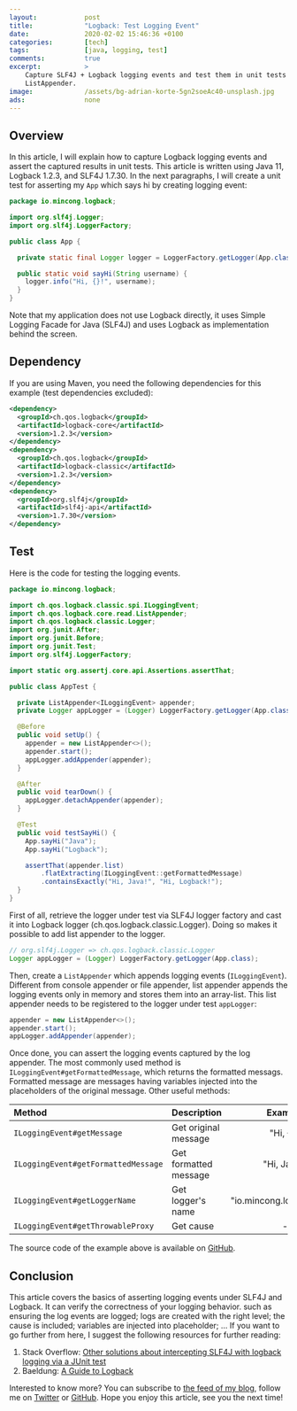 ```yaml
---
layout:            post
title:             "Logback: Test Logging Event"
date:              2020-02-02 15:46:36 +0100
categories:        [tech]
tags:              [java, logging, test]
comments:          true
excerpt:           >
    Capture SLF4J + Logback logging events and test them in unit tests using
    ListAppender.
image:             /assets/bg-adrian-korte-5gn2soeAc40-unsplash.jpg
ads:               none
---
```


## Overview

In this article, I will explain how to capture Logback logging events and assert
the captured results in unit tests. This article is written using Java 11,
Logback 1.2.3, and SLF4J 1.7.30.
In the next paragraphs, I will create a unit test for asserting my `App` which
says hi by creating logging event:

```java
package io.mincong.logback;

import org.slf4j.Logger;
import org.slf4j.LoggerFactory;

public class App {

  private static final Logger logger = LoggerFactory.getLogger(App.class);

  public static void sayHi(String username) {
    logger.info("Hi, {}!", username);
  }
}
```

Note that my application does not use Logback directly, it uses Simple Logging
Facade for Java (SLF4J) and uses Logback as implementation behind the screen.

## Dependency

If you are using Maven, you need the following dependencies for this example
(test dependencies excluded):

```xml
<dependency>
  <groupId>ch.qos.logback</groupId>
  <artifactId>logback-core</artifactId>
  <version>1.2.3</version>
</dependency>
<dependency>
  <groupId>ch.qos.logback</groupId>
  <artifactId>logback-classic</artifactId>
  <version>1.2.3</version>
</dependency>
<dependency>
  <groupId>org.slf4j</groupId>
  <artifactId>slf4j-api</artifactId>
  <version>1.7.30</version>
</dependency>
```

## Test

Here is the code for testing the logging events.

```java
package io.mincong.logback;

import ch.qos.logback.classic.spi.ILoggingEvent;
import ch.qos.logback.core.read.ListAppender;
import ch.qos.logback.classic.Logger;
import org.junit.After;
import org.junit.Before;
import org.junit.Test;
import org.slf4j.LoggerFactory;

import static org.assertj.core.api.Assertions.assertThat;

public class AppTest {

  private ListAppender<ILoggingEvent> appender;
  private Logger appLogger = (Logger) LoggerFactory.getLogger(App.class);

  @Before
  public void setUp() {
    appender = new ListAppender<>();
    appender.start();
    appLogger.addAppender(appender);
  }

  @After
  public void tearDown() {
    appLogger.detachAppender(appender);
  }

  @Test
  public void testSayHi() {
    App.sayHi("Java");
    App.sayHi("Logback");

    assertThat(appender.list)
        .flatExtracting(ILoggingEvent::getFormattedMessage)
        .containsExactly("Hi, Java!", "Hi, Logback!");
  }
}
```

First of all, retrieve the logger under test via SLF4J logger factory and cast it into
Logback logger (ch.qos.logback.classic.Logger). Doing so makes it possible to add list appender to the logger.

```java
// org.slf4j.Logger => ch.qos.logback.classic.Logger
Logger appLogger = (Logger) LoggerFactory.getLogger(App.class);
```

Then, create a `ListAppender` which appends logging events
(`ILoggingEvent`). Different from console appender or file appender, list
appender appends the logging events only in memory and stores them into
an array-list. This list appender needs to be registered to the logger under test
`appLogger`:

```java
appender = new ListAppender<>();
appender.start();
appLogger.addAppender(appender);
```

Once done, you can assert the logging events captured by the log appender. The
most commonly used method is `ILoggingEvent#getFormattedMessage`, which returns
the formatted messags. Formatted message are messages having variables injected
into the placeholders of the original message. Other useful methods:

Method | Description | Example
:----- | :---------- | :-----:
`ILoggingEvent#getMessage` | Get original message | "Hi, \{\}!"
`ILoggingEvent#getFormattedMessage` | Get formatted message | "Hi, Java!"
`ILoggingEvent#getLoggerName` | Get logger's name | "io.mincong.logback.App"
`ILoggingEvent#getThrowableProxy` | Get cause | -

The source code of the example above is available on
[GitHub](https://github.com/mincong-h/java-examples/blob/blog/2020-02-02-logback/logback/src/test/java/io/mincong/logback/AppTest.java).

## Conclusion

This article covers the basics of asserting logging events under SLF4J and
Logback. It can verify the correctness of your logging behavior. such as
ensuring the log events are logged; logs are created with the
right level; the cause is included; variables are injected into placeholder; ...
If you want to go further from here, I suggest the following resources for
further reading:

1. Stack Overflow: [Other solutions about intercepting SLF4J with logback logging via a JUnit
   test](https://stackoverflow.com/questions/29076981/)
2. Baeldung: [A Guide to Logback](https://www.baeldung.com/logback)

Interested to know more? You can subscribe to [the feed of my blog](/feed.xml), follow me
on [Twitter](https://twitter.com/mincong_h) or
[GitHub](https://github.com/mincong-h/). Hope you enjoy this article, see you the next time!
